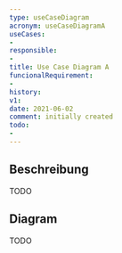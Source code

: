 ```yaml
---
type: useCaseDiagram
acronym: useCaseDiagramA
useCases:
-
responsible:
-
title: Use Case Diagram A
funcionalRequirement:
-
history:
v1:
date: 2021-06-02
comment: initially created
todo:
-
---
```


## Beschreibung

TODO

## Diagram

TODO

